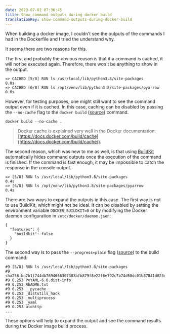 ```yaml
---
date: 2023-07-02 07:36:45
title: Show command outputs during docker build
translationKey: show-command-outputs-during-docker-build
---
```


When building a docker image, I couldn't see the outputs of the commands I had in the Dockerfile and I tried the understand why.

It seems there are two reasons for this.

The first and probably the obvious reason is that if a command is cached, it will not be executed again. Therefore, there won't be anything to show in the output.
```
=> CACHED [5/8] RUN ls /usr/local/lib/python3.8/site-packages                             0.0s
=> CACHED [6/8] RUN ls /opt/venv/lib/python3.8/site-packages/pyarrow                      0.0s
```
However, for testing purposes, one might still want to see the command output even if it is cached. In this case, caching can be disabled by passing the `--no-cache` flag to the `docker build` ([source](https://docs.docker.com/engine/reference/commandline/build/#options)) command.
```
docker build --no-cache .
```
> Docker cache is explained very well in the Docker documentation: [https://docs.docker.com/build/cache](https://docs.docker.com/build/cache/).


The second reason, which was new to me as well, is that using [BuildKit](https://docs.docker.com/build/buildkit/) automatically hides command outputs once the execution of the command is finished. If the command is fast enough, it may be impossible to catch the response in the console output.
```
=> [5/8] RUN ls /usr/local/lib/python3.8/site-packages                                    0.4s
=> [6/8] RUN ls /opt/venv/lib/python3.8/site-packages/pyarrow                             0.4s
```

There are two ways to expand the outputs in this case. The first way is not to use BuildKit, which might not be ideal. It can be disabled by setting the environment variable `DOCKER_BUILDKIT=0` or by modifying the Docker daemon configuration in  `/etc/docker/daemon.json`:
```
{
  "features": {
    "buildkit": false
  }
}
```
The second way is to pass the  `--progress=plain` flag ([source](https://docs.docker.com/engine/reference/commandline/buildx_build/#progress)) to the build command:
```
#9 [5/8] RUN ls /usr/local/lib/python3.8/site-packages
#9 sha256:ba7b1f744db7694666307383bfb879f8e22f6e792c7b74d50dc01b87841d023e
#9 0.253 PyYAML-6.0.dist-info
#9 0.253 README.txt
#9 0.253 __pycache__
#9 0.253 _distutils_hack
#9 0.253 _multiprocess
#9 0.253 _yaml
#9 0.253 aiohttp
...
```

These options will help to expand the output and see the command results during the Docker image build process.